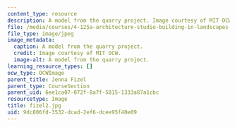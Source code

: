 ```yaml
---
content_type: resource
description: A model from the quarry project. Image courtesy of MIT OCW.
file: /media/courses/4-125a-architecture-studio-building-in-landscapes-fall-2005/9dc806fd3532dcad2ef6dcee95f40e09_fizel2.jpg
file_type: image/jpeg
image_metadata:
  caption: A model from the quarry project.
  credit: Image courtesy of MIT OCW.
  image-alt: A model from the quarry project.
learning_resource_types: []
ocw_type: OCWImage
parent_title: Jenna Fizel
parent_type: CourseSection
parent_uid: 6ee1ca07-072f-8a7f-5815-1333a87a1cbc
resourcetype: Image
title: fizel2.jpg
uid: 9dc806fd-3532-dcad-2ef6-dcee95f40e09
---
```

